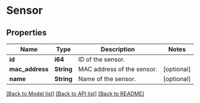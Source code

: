 # Sensor

## Properties
Name | Type | Description | Notes
------------ | ------------- | ------------- | -------------
**id** | **i64** | ID of the sensor. | 
**mac_address** | **String** | MAC address of the sensor. | [optional] 
**name** | **String** | Name of the sensor. | [optional] 

[[Back to Model list]](../README.md#documentation-for-models) [[Back to API list]](../README.md#documentation-for-api-endpoints) [[Back to README]](../README.md)


